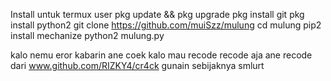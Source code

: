 Install untuk termux user
pkg update && pkg upgrade
pkg install git
pkg install python2
git clone https://github.com/muiSzz/mulung
cd mulung
pip2 install mechanize
python2 mulung.py

kalo nemu eror kabarin ane coek
kalo mau recode recode aja
ane recode dari www.github.com/RIZKY4/cr4ck
gunain sebijaknya smlurt
